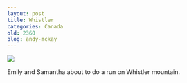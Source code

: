 ```yaml
---
layout: post
title: Whistler
categories: Canada
old: 2360
blog: andy-mckay
---
```

<img src="http://www.agmweb.ca/files/P1010915.jpg">
<p>Emily and Samantha about to do a run on Whistler mountain.</p>